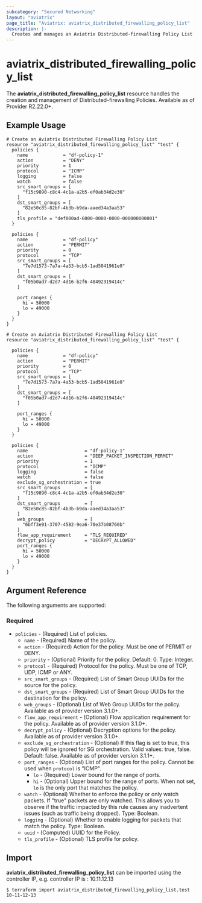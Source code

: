 ```yaml
---
subcategory: "Secured Networking"
layout: "aviatrix"
page_title: "Aviatrix: aviatrix_distributed_firewalling_policy_list"
description: |-
  Creates and manages an Aviatrix Distributed-firewalling Policy List
---
```


# aviatrix_distributed_firewalling_policy_list

The **aviatrix_distributed_firewalling_policy_list** resource handles the creation and management of Distributed-firewalling Policies. Available as of Provider R2.22.0+.

## Example Usage

```hcl
# Create an Aviatrix Distributed Firewalling Policy List
resource "aviatrix_distributed_firewalling_policy_list" "test" {
  policies {
    name             = "df-policy-1"
    action           = "DENY"
    priority         = 1
    protocol         = "ICMP"
    logging          = false
    watch            = false
    src_smart_groups = [
      "f15c9890-c8c4-4c1a-a2b5-ef0ab34d2e30"
    ]
    dst_smart_groups = [
      "82e50c85-82bf-4b3b-b9da-aaed34a3aa53"
    ]
    tls_profile = "def000ad-6000-0000-0000-000000000001"
  }

  policies {
    name             = "df-policy"
    action           = "PERMIT"
    priority         = 0
    protocol         = "TCP"
    src_smart_groups = [
      "7e7d1573-7a7a-4a53-bcb5-1ad5041961e0"
    ]
    dst_smart_groups = [
      "f05b0ad7-d2d7-4d16-b2f6-48492319414c"
    ]

    port_ranges {
      hi = 50000
      lo = 49000
    }
  }
}
```
```hcl
# Create an Aviatrix Distributed Firewalling Policy List
resource "aviatrix_distributed_firewalling_policy_list" "test" {

  policies {
    name             = "df-policy"
    action           = "PERMIT"
    priority         = 0
    protocol         = "TCP"
    src_smart_groups = [
      "7e7d1573-7a7a-4a53-bcb5-1ad5041961e0"
    ]
    dst_smart_groups = [
      "f05b0ad7-d2d7-4d16-b2f6-48492319414c"
    ]

    port_ranges {
      hi = 50000
      lo = 49000
    }
  }

  policies {
    name                     = "df-policy-1"
    action                   = "DEEP_PACKET_INSPECTION_PERMIT"
    priority                 = 1
    protocol                 = "ICMP"
    logging                  = false
    watch                    = false
    exclude_sg_orchestration = true
    src_smart_groups         = [
      "f15c9890-c8c4-4c1a-a2b5-ef0ab34d2e30"
    ]
    dst_smart_groups         = [
      "82e50c85-82bf-4b3b-b9da-aaed34a3aa53"
    ]
    web_groups               = [
      "6bff3e91-3707-4582-9ea6-70e37b08760b"
    ]
    flow_app_requirement     = "TLS_REQUIRED"
    decrypt_policy           = "DECRYPT_ALLOWED"
    port_ranges {
      hi = 50000
      lo = 49000
    }
  }
}
```

## Argument Reference

The following arguments are supported:

### Required

* `policies` - (Required) List of policies.
    * `name` - (Required) Name of the policy.
    * `action` - (Required) Action for the policy. Must be one of PERMIT or DENY.
    * `priority` - (Optional)  Priority for the policy. Default: 0. Type: Integer.
    * `protocol` - (Required) Protocol for the policy. Must be one of TCP, UDP, ICMP or ANY.
    * `src_smart_groups` - (Required) List of Smart Group UUIDs for the source for the policy.
    * `dst_smart_groups` - (Required) List of Smart Group UUIDs for the destination for the policy.
    * `web_groups` - (Optional) List of Web Group UUIDs for the policy. Available as of provider version 3.1.0+.
    * `flow_app_requirement` - (Optional) Flow application requirement for the policy. Available as of provider version 3.1.0+.
    * `decrypt_policy` - (Optional) Decryption options for the policy. Available as of provider version 3.1.0+.
    * `exclude_sg_orchestration` - (Optional) If this flag is set to true, this policy will be ignored for SG orchestration. Valid values: true, false. Default: false. Available as of provider version 3.1.1+.
    * `port_ranges` - (Optional) List of port ranges for the policy. Cannot be used when `protocol` is "ICMP".
      * `lo` - (Required) Lower bound for the range of ports.
      * `hi` - (Optional) Upper bound for the range of ports. When not set, `lo` is the only port that matches the policy.
    * `watch` - (Optional) Whether to enforce the policy or only watch packets. If "true" packets are only watched. This allows you to observe if the traffic impacted by this rule causes any inadvertent issues (such as traffic being dropped). Type: Boolean.
    * `logging` - (Optional) Whether to enable logging for packets that match the policy. Type: Boolean.
    * `uuid` - (Computed) UUID for the Policy.
    * `tls_profile` - (Optional) TLS profile for policy.

## Import

**aviatrix_distributed_firewalling_policy_list** can be imported using the controller IP, e.g. controller IP is : 10.11.12.13

```
$ terraform import aviatrix_distributed_firewalling_policy_list.test 10-11-12-13
```
